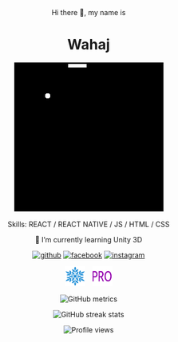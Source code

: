 <div align="center">
Hi there 👋, my name is <h1 align="center">Wahaj</h1>

![](snake.gif)

Skills: REACT / REACT NATIVE / JS / HTML / CSS

🌱 I’m currently learning Unity 3D

[<img src='https://cdn.jsdelivr.net/npm/simple-icons@3.0.1/icons/github.svg' alt='github' height='40'>](https://github.com/wahaj-47) [<img src='https://cdn.jsdelivr.net/npm/simple-icons@3.0.1/icons/facebook.svg' alt='facebook' height='40'>](https://www.facebook.com/wahaj.hussain.750) [<img src='https://cdn.jsdelivr.net/npm/simple-icons@3.0.1/icons/instagram.svg' alt='instagram' height='40'>](https://www.instagram.com/whaj47/)

<a href='https://archiveprogram.github.com/'><img src='https://raw.githubusercontent.com/acervenky/animated-github-badges/master/assets/acbadge.gif' width='40' height='40'></a> <a href='https://github.com/pricing'><img src='https://raw.githubusercontent.com/acervenky/animated-github-badges/master/assets/pro.gif' width='40' height='40'></a>

![GitHub metrics](https://metrics.lecoq.io/wahaj-47)

![GitHub streak stats](https://github-readme-streak-stats.herokuapp.com/?user=wahaj-47)

![Profile views](https://gpvc.arturio.dev/wahaj-47)

</div>
